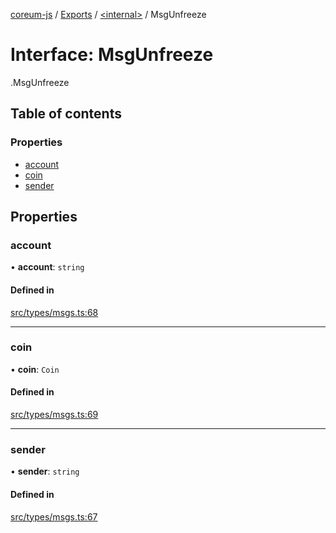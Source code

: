 [coreum-js](../README.md) / [Exports](../modules.md) / [<internal\>](../modules/internal_.md) / MsgUnfreeze

# Interface: MsgUnfreeze

[<internal>](../modules/internal_.md).MsgUnfreeze

## Table of contents

### Properties

- [account](internal_.MsgUnfreeze.md#account)
- [coin](internal_.MsgUnfreeze.md#coin)
- [sender](internal_.MsgUnfreeze.md#sender)

## Properties

### account

• **account**: `string`

#### Defined in

[src/types/msgs.ts:68](https://github.com/PulsaraIO/coreum-js/blob/37352c6/src/types/msgs.ts#L68)

___

### coin

• **coin**: `Coin`

#### Defined in

[src/types/msgs.ts:69](https://github.com/PulsaraIO/coreum-js/blob/37352c6/src/types/msgs.ts#L69)

___

### sender

• **sender**: `string`

#### Defined in

[src/types/msgs.ts:67](https://github.com/PulsaraIO/coreum-js/blob/37352c6/src/types/msgs.ts#L67)
